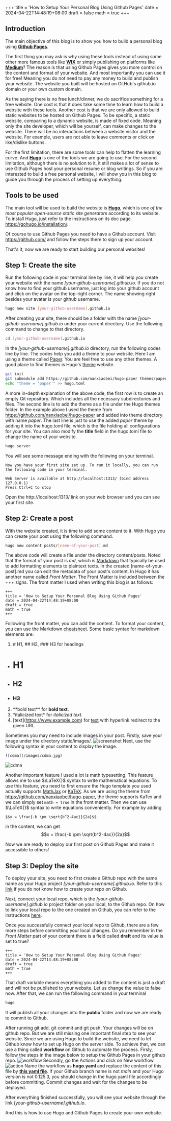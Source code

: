 +++
title = 'How to Setup Your Personal Blog Using Github Pages'
date = 2024-04-22T14:48:19+08:00
draft = false
math = true
+++
## Introduction
The main objective of this blog is to show you how to build a personal blog using **[Github Pages](https://docs.github.com/en/pages)**. 

The first thing you may ask is why using these tools instead of using some other more famous tools like **[WIX](https://www.wix.com/)** or simply publishing on platforms like **[Medium](https://medium.com/)**? The reason is that using Github Pages gives you more control on the content and format of your website. And most importantly you can use it for free! Meaning you do not need to pay any money to build and publish your website. The website you built will be hosted on GitHub's github.io domain or your own custom domain.

As the saying there is no free lunch/dinner, we do sacrifice something for a free website. One cost is that it does take some time to learn how to build a website with these tools. Another cost is that we are only allowed to build static websites to be hosted on Github Pages. To be specific, a static website, comparing to a dynamic website, is made of fixed code. Meaning only the site developer, which will be yourself, can make changes to the website. There will be no interactions between a website visitor and the website. For example, users are not able to leave comments or click on like/dislike buttons. 

For the first limitation, there are some tools can help to flatten the learning curve. And **[Hugo](https://gohugo.io/)** is one of the tools we are going to use. For the second limitation, although there is no solution to it, it still makes a lot of sense to use Github Pages host your personal resume or blog writings. So if you are interested to build a free personal website, I will show you in this blog to guide you through the process of setting up everything.

## Tools to be used
The main tool will be used to build the website is **[Hugo](https://gohugo.io/)**, which is *one of the most popular open-source static site generators* according to its website. To install Hugo, just refer to the instructions on its doc page https://gohugo.io/installation/.

Of course to use Github Pages you need to have a Github account. Visit https://github.com/ and follow the steps there to sign up your account.

That's it, now we are ready to start building our personal websites!

## Step 1: Create the site
Run the following code in your terminal line by line, it will help you create your website with the name *[your-github-username].github.io*. If you do not know how to find your github username, just log into your github account and click on the avatar on the top-right corner. The name showing right besides your avatar is your github username. 
```bash {class="my-class" id="create-site" lineNos=inline tabWidth=2}
hugo new site [your-github-username].github.io
```

After creating your site, there should be a folder with the name *[your-github-username].github.io* under your current directory. Use the following command to change to that directory.
```bash {class="my-class" id="cd-folder" lineNos=inline tabWidth=2}
cd [your-github-username].github.io
```

In the *[your-github-username].github.io* directory, run the following codes line by line. The codes help you add a theme to your website. Here I am using a theme called [Paper](https://themes.gohugo.io/themes/hugo-paper/). You are feel free to use any other themes. A good place to find themes is Hugo's [theme](https://themes.gohugo.io/) website. 
```bash {class="my-class" id="add-theme" lineNos=inline tabWidth=2}
git init
git submodule add https://github.com/nanxiaobei/hugo-paper themes/paper
echo "theme = 'paper'" >> hugo.toml
```
A more in-depth explanation of the above code, the first row is to create an empty Git repository. Which includes all the necessary subdirectories and files. The second line is to add the theme as a file under the Hugo themes folder. In the example above I used the theme from https://github.com/nanxiaobei/hugo-paper and added into theme directory with name *paper*. The last line is just to use the added *paper* theme by adding it into the hugo.toml file, which is the file holding all configurations for your site. You can also modify the **title** field in the hugo.toml file to change the name of your website.
```bash {class="my-class" id="launch-site" lineNos=inline tabWidth=2}
hugo server
```
You will see some message ending with the following on your terminal.
```
Now you have your first site set up. To run it locally, you can run the following code in your terminal.

Web Server is available at http://localhost:1313/ (bind address 127.0.0.1) 
Press Ctrl+C to stop
```
Open the http://localhost:1313/ link on your web browser and you can see your first site.

## Step 2: Create a post
With the website created, it is time to add some content to it. With Hugo you can create your post using the following command.
```bash {class="my-class" id="create-post" lineNos=inline tabWidth=2}
hugo new content posts/[name-of-your-post].md
```
The above code will create a file under the directory content/posts. Noted that the format of your post is *md*, which is [Markdown](https://www.markdownguide.org/getting-started/) that typically be used to add formatting elements to plaintext texts. In the created [name-of-your-post].md you can edit the metadata of your post's content. In Hugo it has another name called *Front Matter*. The Front Matter is included between the +++ signs. The front matter I used when writing this blog is as follows:
```
+++
title = 'How to Setup Your Personal Blog Using Github Pages'
date = 2024-04-22T14:48:19+08:00
draft = true
math = true
+++
```

Following the front matter, you can add the content. To format your content, you can use the Markdown [cheatsheet](https://www.markdownguide.org/cheat-sheet/). Some basic syntax for markdown elements are:
1. \# H1, \#\# H2, \#\#\# H3 for headings
- # H1
- ## H2
- ### H3
2. \*\*bold text\*\* for **bold text**.
3. \*italicized text\* for *italicized text*.
4. \[text](https://www.example.com) for [text](https://www.example.com) with hyperlink redirect to the given URL.

Sometimes you may need to include images in your post. Firstly, save your image under the directory static/images/. 
![screenshot](/images/screenshot.png)
Next, use the following syntax in your content to display the image.
```
![cdma](/images/cdma.jpg)
```
![cdma](/images/cdma.jpg)


Another important feature I used a lot is math typesetting. This feature allows me to use $\LaTeX{}$ syntax to write mathematical equations. To use this feature, you need to first ensure the Hugo template you used actually supports [MathJax](https://www.mathjax.org/) or [KaTeX](https://katex.org/). As we are using the theme from https://github.com/nanxiaobei/hugo-paper, the theme supports KaTex and we can simply set `math = true` in the front matter. Then we can use $\LaTeX{}$ syntax to write equations conveniently. For example by adding
```
$$x = \frac{-b \pm \sqrt{b^2-4ac}}{2a}$$
```
in the content, we can get 
$$x = \frac{-b \pm \sqrt{b^2-4ac}}{2a}$$

Now we are ready to deploy our first post on Github Pages and make it accessible to others!

## Step 3: Deploy the site
To deploy your site, you need to first create a Github repo with the same name as your Hugo project *[your-github-username].github.io*. Refer to this [link](https://docs.github.com/en/repositories/creating-and-managing-repositories/quickstart-for-repositories) if you do not know how to create your repo on Github.

Next, connect your local repo, which is the *[your-github-username].github.io* project folder on your local, to the Github repo. On how to link your local repo to the one created on Github, you can refer to the instructions [here](https://docs.github.com/en/migrations/importing-source-code/using-the-command-line-to-import-source-code/adding-locally-hosted-code-to-github#adding-a-local-repository-to-github-using-git). 

Once you successfully connect your local repo to Github, there are a few more steps before committing your local changes. Do you remember in the *Front Matter* part of your content there is a field called **draft** and its value is set to true? 
```
+++
title = 'How to Setup Your Personal Blog Using Github Pages'
date = 2024-04-22T14:48:19+08:00
draft = true
math = true
+++
```
That draft variable means everything you added to the content is just a draft and will not be published to your website. Let us change the value to false now. After that, we can run the following command in your terminal
```bash {class="my-class" id="publish" lineNos=inline tabWidth=2}
hugo
```
It will publish all your changes into the **public** folder and now we are ready to commit to Github.

After running git add, git commit and git push. Your changes will be on github repo. But we are still missing one important final step to see your website. Since we are using Hugo to build the website, we need to let Github know how to set up Hugo on the server side. To achieve that, we can use a thing called **workflow** on Github to automate the process. Firsly, follow the steps in the image below to setup the Github Pages in your github repo.
![workflow](/images/workflow.png)
Secondly, go the Actions and click on New workflow.
![action](/images/action.png)
Name the workflow as **hugo.yaml** and replace the content of this file by **[this yaml file](/hugo.yaml)**. If your Github branch name is not *main* and your Hugo version is not 0.125.3, you should change in the hugo.yaml file accordingly before committing. Commit changes and wait for the changes to be deployed. 

After everything finished successfully, you will see your website through the link *[your-github-username].github.io*. 

And this is how to use Hugo and Github Pages to create your own website.

